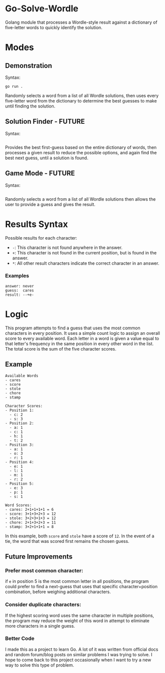 # Go-Solve-Wordle

Golang module that processes a Wordle-style result against a dictionary of
five-letter words to quickly identify the solution.

# Modes

## Demonstration

Syntax:

```
go run .
```

Randomly selects a word from a list of all Wordle solutions, then uses every
five-letter word from the dictionary to determine the best guesses to make until
finding the solution.

## Solution Finder - FUTURE

Syntax:

```

```

Provides the best first-guess based on the entire dictionary of words, then
processes a given result to reduce the possible options, and again find the best
next guess, until a solution is found.

## Game Mode - FUTURE

Syntax:

```

```

Randomly selects a word from a list of all Wordle solutions then allows the user
to provide a guess and gives the result.

# Results Syntax

Possible results for each character:

- `-`: This character is not found anywhere in the answer.
- `+`: This character is not found in the current position, but is found in the
       answer.
- `*`: All other result characters indicate the correct character in an answer.

### Examples

```
answer: never
guess:  cares
result: --+e-
```

# Logic

This program attempts to find a guess that uses the most common characters in
every position. It uses a simple count logic to assign an overall score to every
available word. Each letter in a word is given a value equal to that letter's
frequency in the same position in every other word in the list. The total score
is the sum of the five character scores.

## Example

```
Available Words
- cares
- score
- stole
- chore
- stamp

Character Scores:
- Position 1:
  - c: 2
  - s: 3
- Position 2:
  - a: 1
  - c: 1
  - h: 1
  - t: 2
- Position 3:
  - a: 1
  - o: 3
  - r: 1
- Position 4:
  - e: 1
  - l: 1
  - m: 1
  - r: 2
- Position 5:
  - e: 3
  - p: 1
  - s: 1

Word Scores:
- cares: 2+1+1+1+1 = 6
- score: 3+1+3+2+3 = 12
- stole: 3+2+3+1+3 = 12
- chore: 2+1+3+2+3 = 11
- stamp: 3+2+1+1+1 = 8
```

In this example, both `score` and `stole` have a score of `12`. In the event of a tie, the word that was scored first remains the chosen guess.

## Future Improvements

### Prefer most common character:

if `e` in position 5 is the most common letter in all positions, the program
could prefer to find a next-guess that uses that specific character+position
combination, before weighing additional characters.

### Consider duplicate characters:

If the highest scoring word uses the same character in multiple positions, the
program may reduce the weight of this word in attempt to eliminate more
characters in a single guess.

### Better Code

I made this as a project to learn Go. A lot of it was written from official docs
and random forum/blog posts on similar problems I was trying to solve. I hope to
come back to this project occasionally when I want to try a new way to solve
this type of problem.
